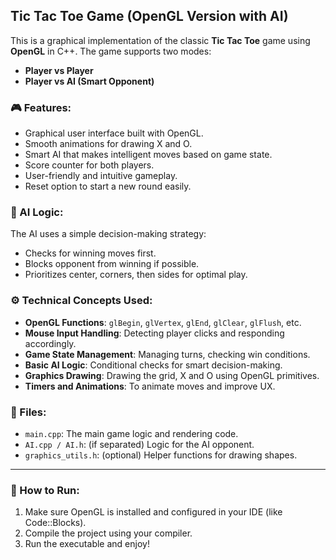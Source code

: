 ## Tic Tac Toe Game (OpenGL Version with AI)

This is a graphical implementation of the classic **Tic Tac Toe** game using **OpenGL** in C++. The game supports two modes: 
- **Player vs Player**
- **Player vs AI (Smart Opponent)**

### 🎮 Features:
- Graphical user interface built with OpenGL.
- Smooth animations for drawing X and O.
- Smart AI that makes intelligent moves based on game state.
- Score counter for both players.
- User-friendly and intuitive gameplay.
- Reset option to start a new round easily.

### 🧠 AI Logic:
The AI uses a simple decision-making strategy:
- Checks for winning moves first.
- Blocks opponent from winning if possible.
- Prioritizes center, corners, then sides for optimal play.

### ⚙️ Technical Concepts Used:
- **OpenGL Functions**: `glBegin`, `glVertex`, `glEnd`, `glClear`, `glFlush`, etc.
- **Mouse Input Handling**: Detecting player clicks and responding accordingly.
- **Game State Management**: Managing turns, checking win conditions.
- **Basic AI Logic**: Conditional checks for smart decision-making.
- **Graphics Drawing**: Drawing the grid, X and O using OpenGL primitives.
- **Timers and Animations**: To animate moves and improve UX.

### 📂 Files:
- `main.cpp`: The main game logic and rendering code.
- `AI.cpp / AI.h`: (if separated) Logic for the AI opponent.
- `graphics_utils.h`: (optional) Helper functions for drawing shapes.

---

### 🏁 How to Run:
1. Make sure OpenGL is installed and configured in your IDE (like Code::Blocks).
2. Compile the project using your compiler.
3. Run the executable and enjoy!

